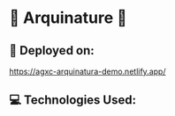 # 🌟 Arquinature 🌟

## 🚀 Deployed on: 
https://agxc-arquinatura-demo.netlify.app/ 

## 💻 Technologies Used:
